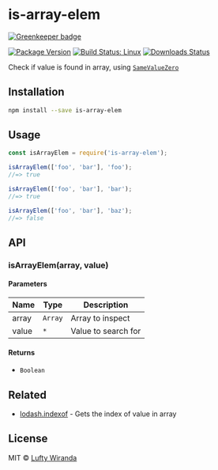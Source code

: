 # is-array-elem

[![Greenkeeper badge](https://badges.greenkeeper.io/luftywiranda13/is-array-elem.svg)](https://greenkeeper.io/)

[![Package Version](https://img.shields.io/npm/v/is-array-elem.svg)](https://www.npmjs.com/package/is-array-elem)
[![Build Status: Linux](https://img.shields.io/travis/luftywiranda13/is-array-elem/master.svg)](https://travis-ci.org/luftywiranda13/is-array-elem)
[![Downloads Status](https://img.shields.io/npm/dm/is-array-elem.svg)](https://npm-stat.com/charts.html?package=is-array-elem&from=2016-04-01)

Check if value is found in array, using [`SameValueZero`](http://ecma-international.org/ecma-262/7.0/#sec-samevaluezero)

## Installation

```sh
npm install --save is-array-elem
```

## Usage

```js
const isArrayElem = require('is-array-elem');

isArrayElem(['foo', 'bar'], 'foo');
//=> true

isArrayElem(['foo', 'bar'], 'bar');
//=> true

isArrayElem(['foo', 'bar'], 'baz');
//=> false
```

## API

### isArrayElem(array, value)

#### Parameters

| Name | Type | Description |
| ---- | ---- | ----------- |
| array | `Array`  | Array to inspect |
| value | `*` | Value to search for |

#### Returns

- `Boolean`

## Related

- [lodash.indexof](https://www.npmjs.com/package/lodash.indexof) - Gets the index of value in array

## License

MIT &copy; [Lufty Wiranda](https://www.instagram.com/luftywiranda13)
